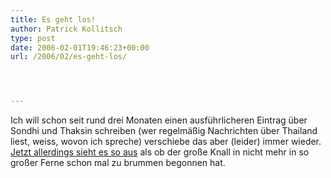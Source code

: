 ```yaml
---
title: Es geht los!
author: Patrick Kollitsch
type: post
date: 2006-02-01T19:46:23+00:00
url: /2006/02/es-geht-los/




---
```

Ich will schon seit rund drei Monaten einen ausf&uuml;hrlicheren Eintrag &uuml;ber Sondhi und Thaksin schreiben (wer regelm&auml;&szlig;ig Nachrichten &uuml;ber Thailand liest, weiss, wovon ich spreche) verschiebe das aber (leider) immer wieder. [Jetzt allerdings sieht es so aus][1] als ob der gro&szlig;e Knall in nicht mehr in so gro&szlig;er Ferne schon mal zu brummen begonnen hat.

 [1]: http://www.asiamedia.ucla.edu/article-southeastasia.asp?parentid=38228